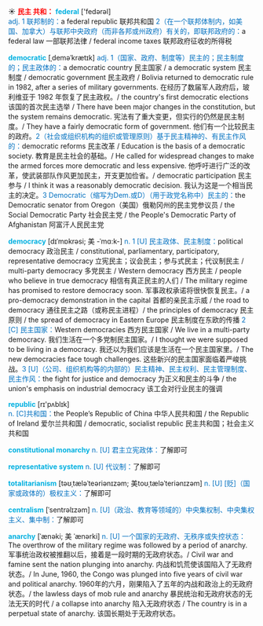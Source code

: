 ☀ <font color="red">**民主 共和：**</font>
<font color="sky blue">**federal**</font> ['fedərəl]  
<font color="#0070c0">adj. 1 联邦制的：</font>a federal republic 联邦共和国 <font color="#0070c0">2（在一个联邦体制内，如美国、加拿大）与联邦中央政府（而非各邦或州政府）有关的，即联邦政府的：</font>a federal law 一部联邦法律 / federal income taxes 联邦政府征收的所得税
            
<font color="sky blue">**democratic**</font> [ˌdeməˈkrætɪk]
<font color="#0070c0">adj. 1（国家、政府、制度等）民主的；民主制度的；民主政体的：</font>a democratic country 民主国家 / a democratic system 民主制度 / democratic government 民主政府 / Bolivia returned to democratic rule in 1982, after a series of military governments. 在经历了数届军人政府后，玻利维亚于 1982 年恢复了民主政权。/ the country's first democratic elections 该国的首次民主选举 / There have been major changes in the constitution, but the system remains democratic. 宪法有了重大变更，但实行的仍然是民主制度。/ They have a fairly democratic form of government. 他们有一个比较民主的政府。<font color="#0070c0">2（社会或组织机构的组织或管理原则）基于民主精神的、有民主作风的：</font>democratic reforms 民主改革 / Education is the basis of a democratic society. 教育是民主社会的基础。/ He called for widespread changes to make the armed forces more democratic and less expensive. 他呼吁进行广泛的改革，使武装部队作风更加民主，开支更加俭省。/ democratic participation 民主参与 / I think it was a reasonably democratic decision. 我认为这是一个相当民主的决定。<font color="#0070c0">3 Democratic（缩写为Dem.或D）（用于政党名称中）民主的：</font>the Democratic senator from Oregon（美国）俄勒冈州的民主党参议员 / the Social Democratic Party 社会民主党 / the People's Democratic Party of Afghanistan 阿富汗人民民主党

<font color="sky blue">**democracy**</font> [dɪˈmɒkrəsi; 美 -ˈmɑ:k-]
<font color="#0070c0">n. 1 [U] 民主政体、民主制度：</font>political democracy 政治民主 / constitutional, parliamentary, participatory, representative democracy 立宪民主；议会民主；参与式民主；代议制民主 / multi-party democracy 多党民主 / Western democracy 西方民主 / people who believe in true democracy 相信有真正民主的人们 / The military regime has promised to restore democracy soon. 军事政权承诺将很快恢复民主。/ a pro-democracy demonstration in the capital 首都的亲民主示威 / the road to democracy 通往民主之路（或称民主进程）/ the principles of democracy 民主原则 / the spread of democracy in Eastern Europe 民主制度在东欧的传播 <font color="#0070c0">2 [C] 民主国家：</font>Western democracies 西方民主国家 / We live in a multi-party democracy. 我们生活在一个多党制民主国家。/ I thought we were supposed to be living in a democracy. 我还以为我们应该是生活在一个民主国家里。/ The new democracies face tough challenges. 这些新兴的民主国家面临着严峻挑战。<font color="#0070c0">3 [U]（公司、组织机构等的内部的）民主精神、民主权利、民主管理制度、民主作风：</font>the fight for justice and democracy 为正义和民主的斗争 / the union's emphasis on industrial democracy 该工会对行业民主的强调

<font color="sky blue">**republic**</font> [rɪ'pʌblɪk]  
<font color="#0070c0">n. [C]共和国：</font>the People’s Republic of China 中华人民共和国 / the Republic of Ireland 爱尔兰共和国 / democratic, socialist republic 民主共和国；社会主义共和国
           
<font color="sky blue">**constitutional monarchy**</font>
<font color="#0070c0">n. [U] 君主立宪政体：</font>了解即可

<font color="sky blue">**representative system**</font>
<font color="#0070c0">n. [U] 代议制：</font>了解即可

<font color="sky blue">**totalitarianism**</font> [təʊˌtæləˈteəriənɪzəm; 美toʊˌtæləˈteriənɪzəm]
<font color="#0070c0">n. [U] [贬]（国家或政体的）极权主义：</font>了解即可

<font color="sky blue">**centralism**</font> [ˈsentrəlɪzəm]
<font color="#0070c0">n. [U]（政治、教育等领域的）中央集权制、中央集权主义、集中制：</font>了解即可
           
<font color="sky blue">**anarchy**</font> [ˈænəki; 美 ˈænərki]
<font color="#0070c0">n. [U] 一个国家的无政府、无秩序或失控状态：</font>The overthrow of the military regime was followed by a period of anarchy. 军事统治政权被推翻以后，接着是一段时期的无政府状态。/ Civil war and famine sent the nation plunging into anarchy. 内战和饥荒使该国陷入了无政府状态。/ In June, 1960, the Congo was plunged into five years of civil war and political anarchy. 1960年的六月，刚果陷入了五年的内战和政治上的无政府状态。/ the lawless days of mob rule and anarchy 暴民统治和无政府状态的无法无天的时代 / a collapse into anarchy 陷入无政府状态 / The country is in a perpetual state of anarchy. 该国长期处于无政府状态。


